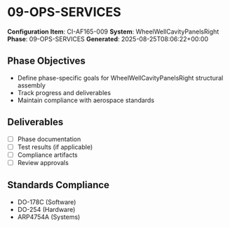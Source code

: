 # 09-OPS-SERVICES

**Configuration Item**: CI-AF165-009
**System**: WheelWellCavityPanelsRight
**Phase**: 09-OPS-SERVICES
**Generated**: 2025-08-25T08:06:22+00:00

## Phase Objectives
- Define phase-specific goals for WheelWellCavityPanelsRight structural assembly
- Track progress and deliverables
- Maintain compliance with aerospace standards

## Deliverables
- [ ] Phase documentation
- [ ] Test results (if applicable)
- [ ] Compliance artifacts
- [ ] Review approvals

## Standards Compliance
- DO-178C (Software)
- DO-254 (Hardware)
- ARP4754A (Systems)

